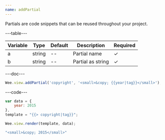```yaml
---
name: addPartial
---
```


Partials are code snippets that can be reused throughout your project.

---table---

| Variable | Type   | Default | Description       | Required |
| -------- | ------ | ------- | ----------------- | -------- |
| a        | string | --      | Partial name      | &#10003; |
| b        | string | --      | Partial as string | &#10003; |

---doc---

```javascript
Wee.view.addPartial('copyright', '<small>&copy; {{year|tag}}</small>');
```

---code---

```javascript
var data = {
	year: 2015
},
template = "{{> copyright|tag}}";

Wee.view.render(template, data);
```

```javascript
"<small>&copy; 2015</small>"
```